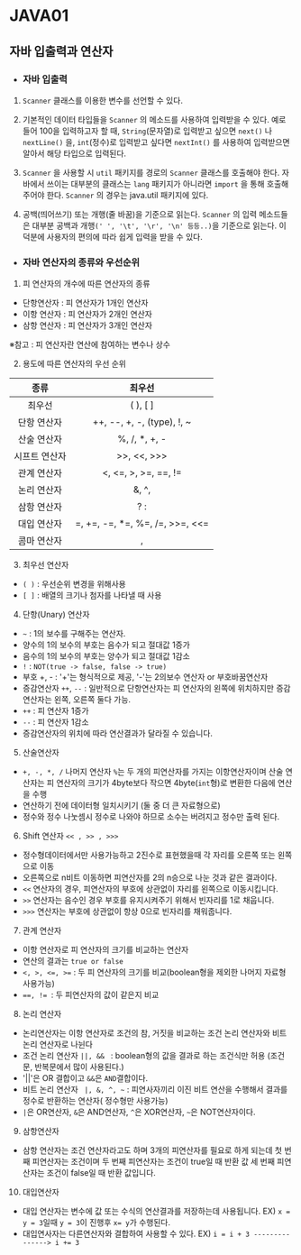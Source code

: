 # JAVA01
## 자바 입출력과 연산자
- ### 자바 입출력

1. `Scanner` 클래스를 이용한 변수를 선언할 수 있다.

2. 기본적인 데이터 타입들을 `Scanner` 의 메소드를 사용하여 입력받을 수 있다. 예로 들어 100을 입력하고자 할 때, `String`(문자열)로 입력받고 싶으면 `next()` 나 `nextLine()` 을, `int`(정수)로 입력받고 싶다면 `nextInt()` 를 사용하여 입력받으면 알아서 해당 타입으로 입력된다.

3. `Scanner` 을 사용할 시 `util` 패키지를 경로의 `Scanner` 클래스를 호출해야 한다. 자바에서 쓰이는 대부분의 클래스는 `lang` 패키지가 아니라면 `import` 을 통해 호출해주어야 한다. `Scanner` 의 경우는 java.util 패키지에 있다.

4. 공백(띄어쓰기) 또는 개행(줄 바꿈)을 기준으로 읽는다. `Scanner` 의 입력 메소드들은 대부분 공백과 개행`(' ', '\t', '\r', '\n' 등등..)`을 기준으로 읽는다. 이 덕분에 사용자의 편의에 따라 쉽게 입력을 받을 수 있다.

- ### 자바 연산자의 종류와 우선순위

1. 피 연산자의 개수에 따른 연산자의 종류
- 단항연산자 : 피 연산자가 1개인 연산자
- 이항 연산자 : 피 연산자가 2개인 연산자
- 삼항 연산자 : 피 연산자가 3개인 연산자

※참고 : 피 연산자란 연산에 참여하는 변수나 상수

2. 용도에 따른 연산자의 우선 순위

| 종류  | 최우선  |
|:---:|:---:|
|  최우선 | ( ), [ ]   |
| 단항 연산자  | ++, --, +, -, (type), !, ~    |
| 산술 연산자  | %, /, *, +, -   |
| 시프트 연산자  | >>, <<, >>>   |
| 관계 연산자  | <, <=, >, >=, ==, !=    |
| 논리 연산자  | &, ^, |, ~, &&, ||    |
| 삼항 연산자  | ? :    |
| 대입 연산자  | =, +=, -=, *=, %=, /=, >>=, <<=    |
| 콤마 연산자  | ,   |

3. 최우선 연산자
- `( )` : 우선순위 변경을 위해사용
- `[ ]` : 배열의 크기나 첨자를 나타낼 때 사용

4. 단항(Unary) 연산자
- `~` : 1의 보수를 구해주는 연산자.
- 양수의 1의 보수의 부호는 음수가 되고 절대값 1증가
- 음수의 1의 보수의 부호는 양수가 되고 절대값 1감소
- `!` : `NOT(true -> false, false -> true)`
- 부호 +, - : '+'는 형식적으로 제공, '-'는 2의보수 연산자 or 부호바꿈연산자 
- 증감연산자 `++`, `--` : 일반적으로 단항연산자는 피 연산자의 왼쪽에 위치하지만 증감연산자는 왼쪽, 오른쪽 둘다 가능.
- `++` : 피 연산자 1증가
- `--` : 피 연산자 1감소
- 증감연산자의 위치에 따라 연산결과가 달라질 수 있습니다.

5. 산술연산자
- `+, -, *, /` 나머지 연산자 `%`는 두 개의 피연산자를 가지는 이항연산자이며 산술 연산자는 피 연산자의 크기가 4byte보다 작으면 4byte(`int`형)로 변환한 다음에 연산을 수행 
- 연산하기 전에 데이터형 일치시키기 (둘 중 더 큰 자료형으로)
- 정수와 정수 나눗셈시 정수로 나와야 하므로 소수는 버려지고 정수만 출력 된다.

6. Shift 연산자 `<< , >> , >>>`
- 정수형데이터에서만 사용가능하고 2진수로 표현했을때 각 자리를 오른쪽 또는 왼쪽으로 이동
- 오른쪽으로 n비트 이동하면 피연산자를 2의 n승으로 나눈 것과 같은 결과이다.
- `<<` 연산자의 경우, 피연산자의 부호에 상관없이 자리를 왼쪽으로 이동시킵니다.
- `>>` 연산자는 음수인 경우 부호를 유지시켜주기 위해서 빈자리를 1로 채웁니다.
- `>>>` 연산자는 부호에 상관없이 항상 0으로 빈자리를 채워줍니다.

7. 관계 연산자
- 이항 연산자로 피 연산자의 크기를 비교하는 연산자
- 연산의 결과는 `true or false`
- `<, >, <=, >=` : 두 피 연산자의 크기를 비교(boolean형을 제외한 나머지 자료형 사용가능)
- `==, != `: 두 피연산자의 값이 같은지 비교

8. 논리 연산자
- 논리연산자는 이항 연산자로 조건의 참, 거짓을 비교하는 조건 논리 연산자와 비트 논리 연산자로 나뉜다
- 조건 논리 연산자 `||, && ` : boolean형의 값을 결과로 하는 조건식만 허용 (조건문, 반복문에서 많이 사용된다.)
- '||'은 OR 결합이고 `&&`은 `AND`결합이다. 
- 비트 논리 연산자 ` |, &, ^, ~` : 피연사자끼리 이진 비트 연산을 수행해서 결과를 정수로 반환하는 연산자( 정수형만 사용가능)
-  `|`은 OR연산자, `&`은 AND연산자, `^`은 XOR연산자, `~`은 NOT연산자이다.

9. 삼항연산자
- 삼항 연산자는 조건 연산자라고도 하며 3개의 피연산자를 필요로 하게 되는데 첫 번째 피연산자는 조건이며 두 번째 피연산자는 조건이 true일 때 반환 값 세 번째 피연산자는 조건이 false일 때 반환 값입니다.

10. 대입연산자

- 대입 연산자는 변수에 값 또는 수식의 연산결과를 저장하는데 사용됩니다.
    EX) `x = y = 3`일때 `y = 3`이 진행후 `x= y`가 수행된다.
- 대입연사자는 다른연산자와 결합하여 사용할 수 있다. 
    EX) `i = i + 3 ---------------> i += 3` 
